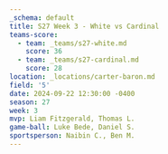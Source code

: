 ```yaml
---
_schema: default
title: S27 Week 3 - White vs Cardinal
teams-score:
  - team: _teams/s27-white.md
    score: 36
  - team: _teams/s27-cardinal.md
    score: 28
location: _locations/carter-baron.md
field: '5'
date: 2024-09-22 12:30:00 -0400
season: 27
week: 3
mvp: Liam Fitzgerald, Thomas L.
game-ball: Luke Bede, Daniel S.
sportsperson: Naibin C., Ben M.
---
```

